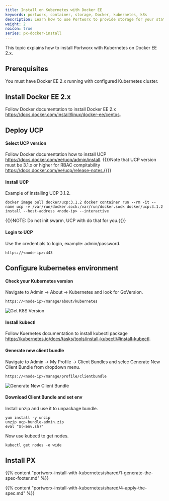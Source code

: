 ```yaml
---
title: Install on Kubernetes with Docker EE
keywords: portworx, container, storage, Docker, kubernetes, k8s
description: Learn how to use Portworx to provide storage for your stateful services running on Kubernetes with Docker EE.
weight: 2
noicon: true
series: px-docker-install
---
```


This topic explains how to install Portworx with Kubernetes on Docker EE 2.x.

## Prerequisites

You must have Docker EE 2.x running with configured Kubernetes cluster.

## Install Docker EE 2.x

Follow Docker documentation to install Docker EE 2.x https://docs.docker.com/install/linux/docker-ee/centos.

## Deploy UCP

#### Select UCP version
Follow Docker documentation how to install UCP https://docs.docker.com/ee/ucp/admin/install.
{{<info>}}Note that UCP version must be 3.1.x or higher for RBAC compitability https://docs.docker.com/ee/ucp/release-notes.{{</info>}}

#### Install UCP
Example of installing UCP 3.1.2.
```text
docker image pull docker/ucp:3.1.2 docker container run --rm -it --name ucp -v /var/run/docker.sock:/var/run/docker.sock docker/ucp:3.1.2 install --host-address <node-ip> --interactive
```
{{<info>}}NOTE: Do not init swarm, UCP with do that for you.{{</info>}}

#### Login to UCP
Use the credentials to login, example: admin/password.
```text
https://<node-ip>:443
```

## Configure kubernetes environment

#### Check your Kubernetes version
Navigate to Admin -> About -> Kubernetes and look for GoVersion.
```text
https://<node-ip>/manage/about/kubernetes
```
![Get K8S Version](/img/docker-ee-k8s1.png)

#### Install kubectl
Follow Kuernetes documentation to install kubectl package https://kubernetes.io/docs/tasks/tools/install-kubectl/#install-kubectl.

#### Generate new client bundle
Navigate to Admin -> My Profile -> Client Bundles and selec Generate New Client Bundle from dropdown menu.
```text
https://<node-ip>/manage/profile/clientbundle
```
![Generate New Client Bundle](/img/docker-ee-k8s2.png)

#### Download Client Bundle and set env
Install unzip and use it to unpackage bundle.
```text
yum install -y unzip
unzip ucp-bundle-admin.zip
eval "$(<env.sh)"
```
Now use kubectl to get nodes.
```text
kubectl get nodes -o wide
```

## Install PX

{{% content "portworx-install-with-kubernetes/shared/1-generate-the-spec-footer.md" %}}

{{% content "portworx-install-with-kubernetes/shared/4-apply-the-spec.md" %}}
